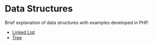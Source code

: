 # Data Structures

Brief explanation of data structures with examples developed in PHP.

- [Linked List](src/LinkedList/linkedList.md)
- [Tree](src/LinkedList/tree.md)
